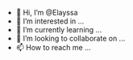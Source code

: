 - 👋 Hi, I’m @Elayssa
- 👀 I’m interested in ...
- 🌱 I’m currently learning ...
- 💞️ I’m looking to collaborate on ...
- 📫 How to reach me ...

<!---
Elayssa/Elayssa is a ✨ special ✨ repository because its `README.md` (this file) appears on your GitHub profile.
You can click the Preview link to take a look at your changes.
--->
